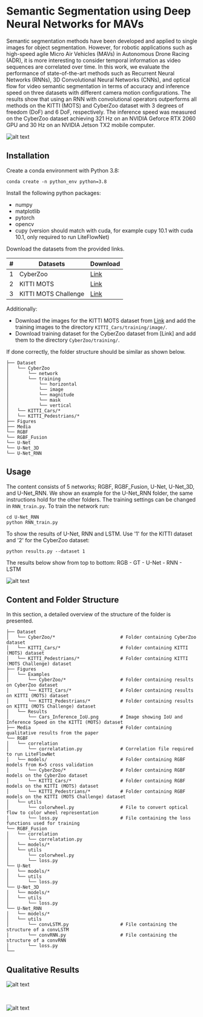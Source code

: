 # Semantic Segmentation using Deep Neural Networks for MAVs

Semantic segmentation methods have been developed and applied to single images for object segmentation. However, for robotic applications such as high-speed agile Micro Air Vehicles (MAVs) in Autonomous Drone Racing (ADR), it is more interesting to consider temporal information as video sequences are correlated over time. In this work, we evaluate the performance of state-of-the-art methods such as Recurrent Neural Networks (RNNs), 3D Convolutional Neural Networks (CNNs), and optical flow for video semantic segmentation in terms of accuracy and inference speed on three datasets with different camera motion configurations. The results show that using an RNN with convolutional operators outperforms all methods on the KITTI (MOTS) and CyberZoo dataset with 3 degrees of freedom (DoF) and 6 DoF, respectively. The inference speed was measured on the CyberZoo dataset achieving 321 Hz on an NVIDIA Geforce RTX 2060 GPU and 30 Hz on an NVIDIA Jetson TX2 mobile computer.

![alt text](https://github.com/tommyvtran97/MAV-Segmentation/blob/master/Media/MAVRNN.png)

## Installation
Create a conda environment with Python 3.8:

```
conda create -n python_env python=3.8
```

Install the following python packages:

* numpy
* matplotlib
* pytorch
* opencv
* cupy (version should match with cuda, for example cupy 10.1 with cuda 10.1, only required to run LiteFlowNet)

Download the datasets from the provided links. 

|#|Datasets|Download|
|---|----|-----|
|1|CyberZoo|[Link](https://drive.google.com/file/d/1fSv9Jqwge47XaM-f6HYxepWwz12mQ78-/view?usp=sharing)|
|2|KITTI MOTS|[Link](https://drive.google.com/file/d/1PTn7-sze5NqKp9KPQy5uaVQI6kWsEGYh/view?usp=sharing)|
|3|KITTI MOTS Challenge|[Link](https://drive.google.com/file/d/1Q1ispTWUObIiN_NQyAVEXi_IdQC6cNrV/view?usp=sharing)|

Additionally:
* Download the images for the KITTI MOTS dataset from [Link](http://www.cvlibs.net/download.php?file=data_tracking_image_2.zip) and add the training images to the directory `KITTI_Cars/training/image/`.
* Download training dataset for the CyberZoo dataset from [Link] and add them to the directory `CyberZoo/training/`.

If done correctly, the folder structure should be similar as shown below.

```
├── Dataset
│   └── CyberZoo
│       └── network        
│       └── training
│           └── horizontal
│           └── image
│           └── magnitude
│           └── mask
│           └── vertical
│   └── KITTI_Cars/*
│   └── KITTI_Pedestrians/*  
├── Figures
├── Media                                
└── RGBF
└── RGBF_Fusion
└── U-Net
└── U-Net_3D
└── U-Net_RNN
```

## Usage 
The content consists of 5 networks; RGBF, RGBF_Fusion, U-Net, U-Net_3D, and U-Net_RNN. We show an example for the U-Net_RNN folder, the same instructions hold for the other folders. The training settings can be changed in `RNN_train.py`. To train the network run:

```
cd U-Net_RNN
python RNN_train.py
```

To show the results of U-Net, RNN and LSTM. Use '1' for the KITTI dataset and '2' for the CyberZoo dataset:

```
python results.py --dataset 1
```

The results below show from top to bottom: RGB - GT - U-Net - RNN - LSTM

![alt text](https://github.com/tommyvtran97/MAV-Segmentation/blob/master/Media/Results.png)

## Content and Folder Structure
In this section, a detailed overview of the structure of the folder is presented.

```
├── Dataset
│   └── CyberZoo/*                        # Folder containing CyberZoo dataset
│   └── KITTI_Cars/*                      # Folder containing KITTI (MOTS) dataset
│   └── KITTI_Pedestrians/*               # Folder containing KITTI (MOTS Challenge) dataset
├── Figures
│   └── Examples
│       └── CyberZoo/*                    # Folder containing results on CyberZoo dataset
│       └── KITTI_Cars/*                  # Folder containing results on KITTI (MOTS) dataset
│       └── KITTI_Pedestrians/*           # Folder containing results on KITTI (MOTS Challenge) dataset
│   └── Results
│       └── Cars_Inference_IoU.png        # Image showing IoU and Inference Speed on the KITTI (MOTS) dataset
├── Media                                 # Folder containing qualitative results from the paper
└── RGBF
│   └── correlation
│       └── correlatation.py              # Correlation file required to run LiteFlowNet
│   └── models/                           # Folder containing RGBF models from K=5 cross validation
│       └── CyberZoo/*                    # Folder containing RGBF models on the CyberZoo dataset
│       └── KITTI_Cars/*                  # Folder containing RGBF models on the KITTI (MOTS) dataset
│       └── KITTI_Pedestrians/*           # Folder containing RGBF models on the KITTI (MOTS Challenge) dataset
│   └── utils  
│       └── colorwheel.py                 # File to convert optical flow to color wheel representation
│       └── loss.py                       # File containing the loss functions used for training
└── RGBF_Fusion
│   └── correlation
│       └── correlatation.py                    
│   └── models/*
│   └── utils
│       └── colorwheel.py                      
│       └── loss.py  
└── U-Net
│   └── models/*
│   └── utils
│       └── loss.py  
└── U-Net_3D
│   └── models/*
│   └── utils
│       └── loss.py
└── U-Net_RNN
│   └── models/*
│   └── utils
│       └── convLSTM.py                   # File containing the structure of a convLSTM
│       └── convRNN.py                    # File containing the structure of a convRNN
│       └── loss.py
└── 
```

## Qualitative Results

![alt text](https://github.com/tommyvtran97/MAV-Segmentation/blob/master/Media/Cars_General_Marked_Red.png) 

&nbsp;
&nbsp;
&nbsp;

![alt text](https://github.com/tommyvtran97/MAV-Segmentation/blob/master/Media/CyberZoo_Normal_1_Marked_Red.png)


